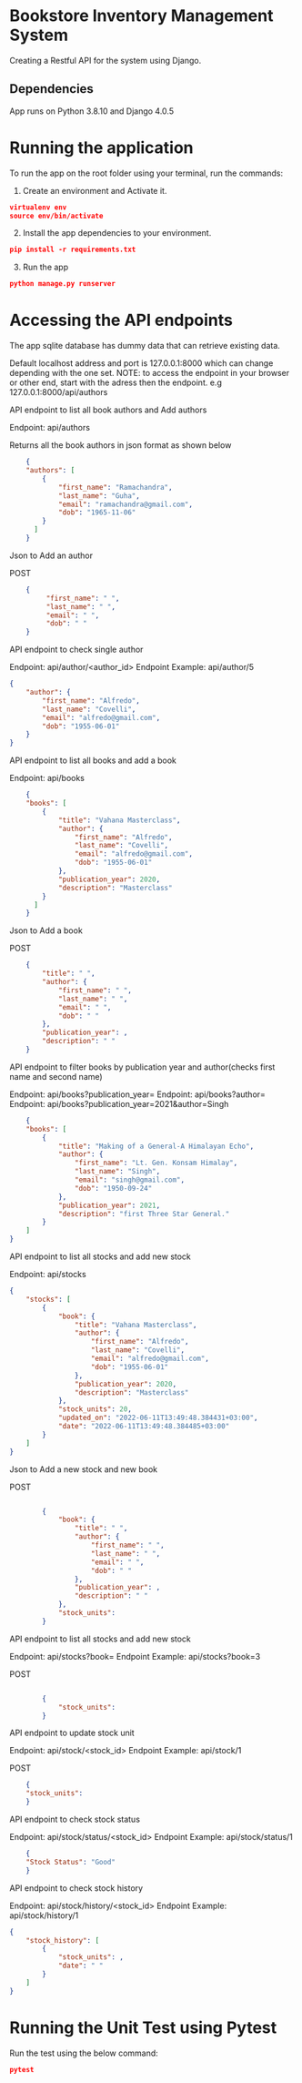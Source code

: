 # Bookstore Inventory Management System
Creating a Restful API for the system using Django.


Dependencies
------------

App runs on Python 3.8.10 and Django 4.0.5

# Running the application
To run the app on the root folder using your terminal, run the commands:

1. Create an environment and Activate it.

```json
virtualenv env
source env/bin/activate
```
2. Install the app dependencies to your environment.

```json
pip install -r requirements.txt
```
3. Run the app

```json
python manage.py runserver
```


# Accessing the API endpoints
The app sqlite database has dummy data that can retrieve existing data.

Default localhost address and port is 127.0.0.1:8000 which can change depending with the one set.
NOTE: to access the endpoint in your browser or other end, start with the adress then the endpoint.
e.g 127.0.0.1:8000/api/authors

API endpoint to list all book authors and Add authors

Endpoint: api/authors

Returns all the book authors in json format as shown below

```json
    {
    "authors": [
        {
            "first_name": "Ramachandra",
            "last_name": "Guha",
            "email": "ramachandra@gmail.com",
            "dob": "1965-11-06"
        }
      ]
    }
```

Json to Add an author

POST

```json
    {
         "first_name": " ",
         "last_name": " ",
         "email": " ",
         "dob": " "
    }
```

API endpoint to check single author

Endpoint: api/author/<author_id>
Endpoint Example: api/author/5

```json
{
    "author": {
        "first_name": "Alfredo",
        "last_name": "Covelli",
        "email": "alfredo@gmail.com",
        "dob": "1955-06-01"
    }
}
```

API endpoint to list all books and add a book

Endpoint: api/books

```json
    {
    "books": [
        {
            "title": "Vahana Masterclass",
            "author": {
                "first_name": "Alfredo",
                "last_name": "Covelli",
                "email": "alfredo@gmail.com",
                "dob": "1955-06-01"
            },
            "publication_year": 2020,
            "description": "Masterclass"
        }
      ]
    }
```
Json to Add a book

POST

```json
    {
        "title": " ",
        "author": {
            "first_name": " ",
            "last_name": " ",
            "email": " ",
            "dob": " "
        },
        "publication_year": ,
        "description": " "
    }
```

API endpoint to filter books by publication year and author(checks first name and second name)

Endpoint: api/books?publication_year=
Endpoint: api/books?author=
Endpoint: api/books?publication_year=2021&author=Singh

```json
    {
    "books": [
        {
            "title": "Making of a General-A Himalayan Echo",
            "author": {
                "first_name": "Lt. Gen. Konsam Himalay",
                "last_name": "Singh",
                "email": "singh@gmail.com",
                "dob": "1950-09-24"
            },
            "publication_year": 2021,
            "description": "first Three Star General."
        }
    ]
}
```


API endpoint to list all stocks and add new stock

Endpoint: api/stocks

```json
{
    "stocks": [
        {
            "book": {
                "title": "Vahana Masterclass",
                "author": {
                    "first_name": "Alfredo",
                    "last_name": "Covelli",
                    "email": "alfredo@gmail.com",
                    "dob": "1955-06-01"
                },
                "publication_year": 2020,
                "description": "Masterclass"
            },
            "stock_units": 20,
            "updated_on": "2022-06-11T13:49:48.384431+03:00",
            "date": "2022-06-11T13:49:48.384485+03:00"
        }
    ]
}
```

Json to Add a new stock and new book

POST

```json

        {
            "book": {
                "title": " ",
                "author": {
                    "first_name": " ",
                    "last_name": " ",
                    "email": " ",
                    "dob": " "
                },
                "publication_year": ,
                "description": " "
            },
            "stock_units":
        }

```

API endpoint to list all stocks and add new stock

Endpoint: api/stocks?book=
Endpoint Example: api/stocks?book=3

POST

```json

        {
            "stock_units":
        }

```

API endpoint to update stock unit

Endpoint: api/stock/<stock_id>
Endpoint Example: api/stock/1

POST

```json
    {
    "stock_units":
    }
```

API endpoint to check stock status

Endpoint: api/stock/status/<stock_id>
Endpoint Example: api/stock/status/1

```json
    {
    "Stock Status": "Good"
    }
```

API endpoint to check stock history

Endpoint: api/stock/history/<stock_id>
Endpoint Example: api/stock/history/1

```json
{
    "stock_history": [
        {
            "stock_units": ,
            "date": " "
        }
    ]
}
```

# Running the Unit Test using Pytest
Run the test using the below command:
```json
pytest
```